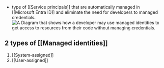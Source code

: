 - type of [[Service principals]] that are automatically managed in [[Microsoft Entra ID]] and eliminate the need for developers to managed credentials.![A Diagram that shows how a developer may use managed identities to get access to resources from their code without managing credentials.](https://learn.microsoft.com/en-us/training/wwl-sci/explore-basic-services-identity-types/media/managed-identities-inline.png)

## 2 types of [[Managed identities]]
1. [[System-assigned]]
2. [[User-assigned]]